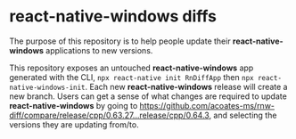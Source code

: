 # react-native-windows diffs

The purpose of this repository is to help people update their **react-native-windows** applications to new versions.

This repository exposes an untouched **react-native-windows** app generated with the CLI, `npx react-native init RnDiffApp` then `npx react-native-windows-init`. Each new **react-native-windows** release will create a new branch.  Users can get a sense of what changes are required to update **react-native-windows** by going to https://github.com/acoates-ms/rnw-diff/compare/release/cpp/0.63.27...release/cpp/0.64.3, and selecting the versions they are updating from/to.
